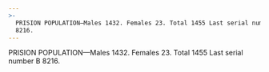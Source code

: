 ```yaml
---
>-
  PRISION POPULATION—Males 1432. Females 23. Total 1455 Last serial number B
  8216.
---
```


PRISION POPULATION—Males 1432. Females 23. Total 1455 Last serial number B 8216.